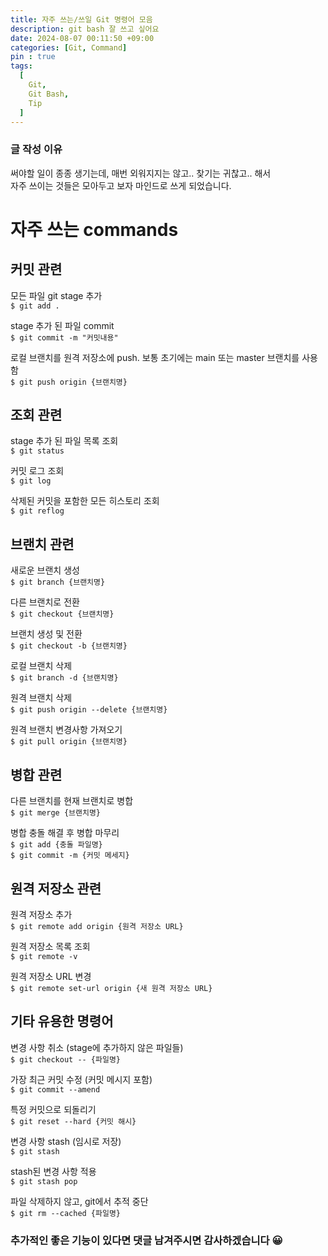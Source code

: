 ```yaml
---
title: 자주 쓰는/쓰일 Git 명령어 모음
description: git bash 잘 쓰고 싶어요
date: 2024-08-07 00:11:50 +09:00
categories: [Git, Command]
pin : true
tags:
  [
    Git,
    Git Bash,
    Tip
  ]
---
```


### 글 작성 이유
써야할 일이 종종 생기는데, 매번 외워지지는 않고.. 찾기는 귀찮고.. 해서 <br>
자주 쓰이는 것들은 모아두고 보자 마인드로 쓰게 되었습니다. <br>

# 자주 쓰는 commands


## 커밋 관련

모든 파일 git stage 추가 <br>
`$ git add .`<br>

stage 추가 된 파일 commit<br>
`$ git commit -m "커밋내용"`<br>

로컬 브랜치를 원격 저장소에 push. 보통 초기에는 main 또는 master 브랜치를 사용함<br>
`$ git push origin {브랜치명}`<br>

## 조회 관련<br>
stage 추가 된 파일 목록 조회<br>
`$ git status`<br>

커밋 로그 조회<br>
`$ git log`<br>

삭제된 커밋을 포함한 모든 히스토리 조회<br>
`$ git reflog`<br>

## 브랜치 관련

새로운 브랜치 생성<br>
`$ git branch {브랜치명}`<br>


다른 브랜치로 전환<br>
`$ git checkout {브랜치명}`<br>


브랜치 생성 및 전환<br>
`$ git checkout -b {브랜치명}`<br>

로컬 브랜치 삭제<br>
`$ git branch -d {브랜치명}`<br>

원격 브랜치 삭제<br>
`$ git push origin --delete {브랜치명}`<br>

원격 브랜치 변경사항 가져오기 <br>
`$ git pull origin {브랜치명}`

## 병합 관련

다른 브랜치를 현재 브랜치로 병합<br>
`$ git merge {브랜치명}`<br>


병합 충돌 해결 후 병합 마무리<br>
`$ git add {충돌 파일명}`<br>
`$ git commit -m {커밋 메세지}`<br>


## 원격 저장소 관련

원격 저장소 추가<br>
`$ git remote add origin {원격 저장소 URL}`<br>


원격 저장소 목록 조회<br>
`$ git remote -v`<br>


원격 저장소 URL 변경<br>
`$ git remote set-url origin {새 원격 저장소 URL}`<br>


## 기타 유용한 명령어

변경 사항 취소 (stage에 추가하지 않은 파일들)<br>
`$ git checkout -- {파일명}`<br>


가장 최근 커밋 수정 (커밋 메시지 포함)<br>
`$ git commit --amend`<br>


특정 커밋으로 되돌리기<br>
`$ git reset --hard {커밋 해시}`<br>


변경 사항 stash (임시로 저장)<br>
`$ git stash`<br>


stash된 변경 사항 적용<br>
`$ git stash pop`<br>

파일 삭제하지 않고, git에서 추적 중단<br>
`$ git rm --cached {파일명}`<br>

### 추가적인 좋은 기능이 있다면 댓글 남겨주시면 감사하겠습니다 😀



